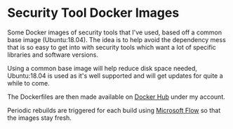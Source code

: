 # Security Tool Docker Images

Some Docker images of security tools that I've used, based off a common base image (Ubuntu:18.04).  The idea is to help avoid the dependency mess that is so easy to get into with security tools which want a lot of specific libraries and software versions.

Using a common base image will help reduce disk space needed, Ubuntu:18.04 is used as it's well supported and will get updates for quite a while to come.

The Dockerfiles are then made available on [Docker Hub](https://hub.docker.com/r/raesene/) under my account.  

Periodic rebuilds are triggered for each build using [Microsoft Flow](https://flow.microsoft.com/en-us/) so that the images stay fresh.
